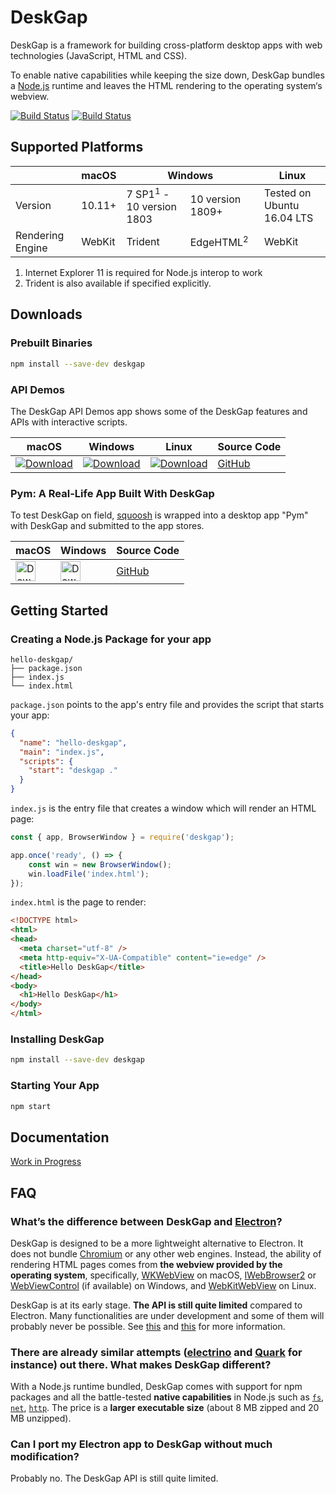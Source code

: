 # DeskGap

DeskGap is a framework for building cross-platform desktop apps with web technologies (JavaScript, HTML and CSS).

To enable native capabilities while keeping the size down, DeskGap bundles a [Node.js](https://nodejs.org/) runtime and leaves the HTML rendering to the operating system‘s webview.

[![Build Status](https://dev.azure.com/patr0nus/DeskGap/_apis/build/status/patr0nus.DeskGap?branchName=master)](https://dev.azure.com/patr0nus/DeskGap/_build/latest?definitionId=6&branchName=master) [![Build Status](https://travis-ci.com/patr0nus/DeskGap.svg?branch=master)](https://travis-ci.com/patr0nus/DeskGap)

## Supported Platforms

<table>
  <thead>
    <tr>
      <th></th>
      <th>macOS</th>
      <th colspan="2">Windows</th>
      <th>Linux</th>
    </tr>
  </thead>
  <tbody>
    <tr>
      <td>Version</td>
      <td>10.11+</td>
      <td>7 SP1<sup>1</sup> - 10 version 1803</td>
      <td>10 version 1809+</td>
      <td>Tested on Ubuntu 16.04 LTS</td>
    </tr>
    <tr>
      <td>Rendering Engine</td>
      <td>WebKit</td>
      <td>Trident</td>
      <td>EdgeHTML<sup>2</sup></td>
      <td>WebKit</td>
    </tr>
  </tbody>
</table>

1. Internet Explorer 11 is required for Node.js interop to work
2. Trident is also available if specified explicitly.


## Downloads

### Prebuilt Binaries

```sh
npm install --save-dev deskgap
```

### API Demos
The DeskGap API Demos app shows some of the DeskGap features and APIs with interactive scripts.

|macOS|Windows|Linux|Source Code|
|-|-|-|-|
|[![Download](https://api.bintray.com/packages/patr0nus/DeskGap/deskgap-darwin-x64/images/download.svg)](https://deskgap.com/dl/macos) | [![Download](https://api.bintray.com/packages/patr0nus/DeskGap/deskgap-win32-ia32/images/download.svg)](https://deskgap.com/dl/win32) | [![Download](https://api.bintray.com/packages/patr0nus/DeskGap/deskgap-linux-x64/images/download.svg)](https://deskgap.com/dl/linux) |[GitHub](https://github.com/patr0nus/DeskGap/tree/master/app) |

### Pym: A Real-Life App Built With DeskGap
To test DeskGap on field, [squoosh](https://squoosh.app) is wrapped into a desktop app "Pym" with DeskGap and submitted to the app stores.

|macOS|Windows|Source Code|
|-|-|-|
| [<img alt="Download on Mac App Store" src="https://linkmaker.itunes.apple.com/en-us/badge-lrg.svg?releaseDate=2019-02-12T00:00:00Z&kind=desktopapp&bubble=macos_apps" height="32" />](https://geo.itunes.apple.com/us/app/pym/id1451733095?mt=12&app=apps) | [<img alt="Download on Microsoft Store" src="https://storebadge.azureedge.net/assets/en.png" height="32">](https://www.microsoft.com/store/productId/9PMTMRNBXMPB) | [GitHub](https://github.com/patr0nus/Pym) |

## Getting Started

### Creating a Node.js Package for your app
```
hello-deskgap/
├── package.json
├── index.js
└── index.html
```

`package.json` points to the app's entry file and provides the script that starts your app:
```json
{
  "name": "hello-deskgap",
  "main": "index.js",
  "scripts": {
    "start": "deskgap ."
  }
}
```

`index.js` is the entry file that creates a window which will render an HTML page:
```js
const { app, BrowserWindow } = require('deskgap');

app.once('ready', () => {
    const win = new BrowserWindow();
    win.loadFile('index.html');
});
```

`index.html` is the page to render:
```html
<!DOCTYPE html>
<html>
<head>
  <meta charset="utf-8" />
  <meta http-equiv="X-UA-Compatible" content="ie=edge" />
  <title>Hello DeskGap</title>
</head>
<body>
  <h1>Hello DeskGap</h1>
</body>
</html>
```

### Installing DeskGap

```sh
npm install --save-dev deskgap
```

### Starting Your App

```sh
npm start
```

## Documentation

[Work in Progress](https://deskgap.com/api/)

## FAQ

### What’s the difference between DeskGap and [Electron](https://electronjs.org)? 

DeskGap is designed to be a more lightweight alternative to Electron. It does not bundle [Chromium](https://www.chromium.org/) or any other web engines. Instead, the ability of rendering HTML pages comes from __the webview provided by the operating system__, specifically, [WKWebView](https://developer.apple.com/documentation/webkit/wkwebview) on macOS, [IWebBrowser2](https://docs.microsoft.com/en-us/previous-versions/windows/internet-explorer/ie-developer/platform-apis/aa752127(v%3Dvs.85)) or [WebViewControl](https://docs.microsoft.com/en-us/uwp/api/windows.web.ui.interop.webviewcontrol) (if available) on Windows, and [WebKitWebView](https://webkitgtk.org/reference/webkitgtk/stable/webkitgtk-webkitwebview.html) on Linux.

DeskGap is at its early stage. __The API is still quite limited__ compared to Electron. Many functionalities are under development and some of them will probably never be possible. See [this](https://deskgap.com/api/) and [this](https://deskgap.com/architecture/#synchronous-and-asynchronous-dispatching) for more information.

### There are already similar attempts ([electrino](https://github.com/pojala/electrino) and [Quark](https://github.com/jscherer92/Quark) for instance) out there. What makes DeskGap different?

With a Node.js runtime bundled, DeskGap comes with support for npm packages and all the battle-tested __native capabilities__ in Node.js such as [`fs`](https://nodejs.org/api/fs.html), [`net`](https://nodejs.org/api/net.html), [`http`](https://nodejs.org/api/http.html). The price is a __larger executable size__ (about 8 MB zipped and 20 MB unzipped).

### Can I port my Electron app to DeskGap without much modification?

Probably no. The DeskGap API is still quite limited.